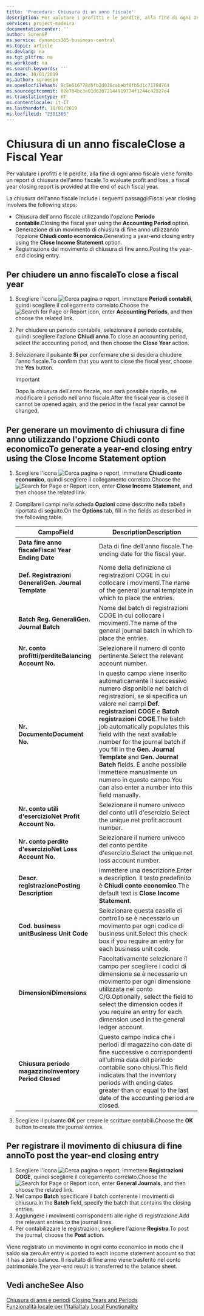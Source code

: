 ```yaml
---
title: 'Procedura: Chiusura di un anno fiscale'
description: Per valutare i profitti e le perdite, alla fine di ogni anno fiscale viene fornito un report di chiusura dell'anno fiscale.
services: project-madeira
documentationcenter: ''
author: SorenGP
ms.service: dynamics365-business-central
ms.topic: article
ms.devlang: na
ms.tgt_pltfrm: na
ms.workload: na
ms.search.keywords: ''
ms.date: 10/01/2019
ms.author: sgroespe
ms.openlocfilehash: 9c5e616778d5fb2d036cabebf8fb5d1c7178d764
ms.sourcegitcommit: 02e704bc3e01d62072144919774f1244c42827e4
ms.translationtype: HT
ms.contentlocale: it-IT
ms.lasthandoff: 10/01/2019
ms.locfileid: "2301305"
---
```

# <a name="close-a-fiscal-year"></a><span data-ttu-id="9d826-103">Chiusura di un anno fiscale</span><span class="sxs-lookup"><span data-stu-id="9d826-103">Close a Fiscal Year</span></span>
<span data-ttu-id="9d826-104">Per valutare i profitti e le perdite, alla fine di ogni anno fiscale viene fornito un report di chiusura dell'anno fiscale.</span><span class="sxs-lookup"><span data-stu-id="9d826-104">To evaluate profit and loss, a fiscal year closing report is provided at the end of each fiscal year.</span></span>  

<span data-ttu-id="9d826-105">La chiusura dell'anno fiscale include i seguenti passaggi:</span><span class="sxs-lookup"><span data-stu-id="9d826-105">Fiscal year closing involves the following steps:</span></span>  

- <span data-ttu-id="9d826-106">Chiusura dell'anno fiscale utilizzando l'opzione **Periodo contabile**.</span><span class="sxs-lookup"><span data-stu-id="9d826-106">Closing the fiscal year using the **Accounting Period** option.</span></span>  
- <span data-ttu-id="9d826-107">Generazione di un movimento di chiusura di fine anno utilizzando l'opzione **Chiudi conto economico**.</span><span class="sxs-lookup"><span data-stu-id="9d826-107">Generating a year-end closing entry using the **Close Income Statement** option.</span></span>  
- <span data-ttu-id="9d826-108">Registrazione del movimento di chiusura di fine anno.</span><span class="sxs-lookup"><span data-stu-id="9d826-108">Posting the year-end closing entry.</span></span>  

## <a name="to-close-a-fiscal-year"></a><span data-ttu-id="9d826-109">Per chiudere un anno fiscale</span><span class="sxs-lookup"><span data-stu-id="9d826-109">To close a fiscal year</span></span>  

1.  <span data-ttu-id="9d826-110">Scegliere l'icona ![Cerca pagina o report](../../media/ui-search/search_small.png "icona Cerca pagina o report"), immettere **Periodi contabili**, quindi scegliere il collegamento correlato.</span><span class="sxs-lookup"><span data-stu-id="9d826-110">Choose the ![Search for Page or Report](../../media/ui-search/search_small.png "Search for Page or Report icon") icon, enter **Accounting Periods**, and then choose the related link.</span></span>  
2.  <span data-ttu-id="9d826-111">Per chiudere un periodo contabile, selezionare il periodo contabile, quindi scegliere l'azione **Chiudi anno**.</span><span class="sxs-lookup"><span data-stu-id="9d826-111">To close an accounting period, select the accounting period, and then choose the **Close Year** action.</span></span>  
3.  <span data-ttu-id="9d826-112">Selezionare il pulsante **Sì** per confermare che si desidera chiudere l'anno fiscale.</span><span class="sxs-lookup"><span data-stu-id="9d826-112">To confirm that you want to close the fiscal year, choose the **Yes** button.</span></span>  

    > [!IMPORTANT]  
    >  <span data-ttu-id="9d826-113">Dopo la chiusura dell'anno fiscale, non sarà possibile riaprilo, né modificare il periodo nell'anno fiscale.</span><span class="sxs-lookup"><span data-stu-id="9d826-113">After the fiscal year is closed it cannot be opened again, and the period in the fiscal year cannot be changed.</span></span>  

## <a name="to-generate-a-year-end-closing-entry-using-the-close-income-statement-option"></a><span data-ttu-id="9d826-114">Per generare un movimento di chiusura di fine anno utilizzando l'opzione Chiudi conto economico</span><span class="sxs-lookup"><span data-stu-id="9d826-114">To generate a year-end closing entry using the Close Income Statement option</span></span>  

1.  <span data-ttu-id="9d826-115">Scegliere l'icona ![Cerca pagina o report](../../media/ui-search/search_small.png "icona Cerca pagina o report"), immettere **Chiudi conto economico**, quindi scegliere il collegamento correlato.</span><span class="sxs-lookup"><span data-stu-id="9d826-115">Choose the ![Search for Page or Report](../../media/ui-search/search_small.png "Search for Page or Report icon") icon, enter **Close Income Statement**, and then choose the related link.</span></span>  
2.  <span data-ttu-id="9d826-116">Compilare i campi nella scheda **Opzioni** come descritto nella tabella riportata di seguito.</span><span class="sxs-lookup"><span data-stu-id="9d826-116">On the **Options** tab, fill in the fields as described in the following table.</span></span>  

    |<span data-ttu-id="9d826-117">Campo</span><span class="sxs-lookup"><span data-stu-id="9d826-117">Field</span></span>|<span data-ttu-id="9d826-118">Description</span><span class="sxs-lookup"><span data-stu-id="9d826-118">Description</span></span>|  
    |---------------------------------|---------------------------------------|  
    |<span data-ttu-id="9d826-119">**Data fine anno fiscale**</span><span class="sxs-lookup"><span data-stu-id="9d826-119">**Fiscal Year Ending Date**</span></span>|<span data-ttu-id="9d826-120">Data di fine dell'anno fiscale.</span><span class="sxs-lookup"><span data-stu-id="9d826-120">The ending date for the fiscal year.</span></span>|  
    |<span data-ttu-id="9d826-121">**Def. Registrazioni Generali**</span><span class="sxs-lookup"><span data-stu-id="9d826-121">**Gen. Journal Template**</span></span>|<span data-ttu-id="9d826-122">Nome della definizione di registrazioni COGE in cui collocare i movimenti.</span><span class="sxs-lookup"><span data-stu-id="9d826-122">The name of the general journal template in which to place the entries.</span></span>|  
    |<span data-ttu-id="9d826-123">**Batch Reg. Generali**</span><span class="sxs-lookup"><span data-stu-id="9d826-123">**Gen. Journal Batch**</span></span>|<span data-ttu-id="9d826-124">Nome del batch di registrazioni COGE in cui collocare i movimenti.</span><span class="sxs-lookup"><span data-stu-id="9d826-124">The name of the general journal batch in which to place the entries.</span></span>|  
    |<span data-ttu-id="9d826-125">**Nr. conto profitti/perdite**</span><span class="sxs-lookup"><span data-stu-id="9d826-125">**Balancing Account No.**</span></span>|<span data-ttu-id="9d826-126">Selezionare il numero di conto pertinente.</span><span class="sxs-lookup"><span data-stu-id="9d826-126">Select the relevant account number.</span></span>|  
    |<span data-ttu-id="9d826-127">**Nr. Documento**</span><span class="sxs-lookup"><span data-stu-id="9d826-127">**Document No.**</span></span>|<span data-ttu-id="9d826-128">In questo campo viene inserito automaticamente il successivo numero disponibile nel batch di registrazioni, se si specifica un valore nei campi **Def. registrazioni COGE** e **Batch registrazioni COGE**.</span><span class="sxs-lookup"><span data-stu-id="9d826-128">The batch job automatically populates this field with the next available number for the journal batch if you fill in the **Gen. Journal Template** and **Gen. Journal Batch** fields.</span></span> <span data-ttu-id="9d826-129">È anche possibile immettere manualmente un numero in questo campo.</span><span class="sxs-lookup"><span data-stu-id="9d826-129">You can also enter a number into this field manually.</span></span>|  
    |<span data-ttu-id="9d826-130">**Nr. conto utili d'esercizio**</span><span class="sxs-lookup"><span data-stu-id="9d826-130">**Net Profit Account No.**</span></span>|<span data-ttu-id="9d826-131">Selezionare il numero univoco del conto utili d'esercizio.</span><span class="sxs-lookup"><span data-stu-id="9d826-131">Select the unique net profit account number.</span></span>|  
    |<span data-ttu-id="9d826-132">**Nr. conto perdite d'esercizio**</span><span class="sxs-lookup"><span data-stu-id="9d826-132">**Net Loss Account No.**</span></span>|<span data-ttu-id="9d826-133">Selezionare il numero univoco del conto perdite d'esercizio.</span><span class="sxs-lookup"><span data-stu-id="9d826-133">Select the unique net loss account number.</span></span>|  
    |<span data-ttu-id="9d826-134">**Descr. registrazione**</span><span class="sxs-lookup"><span data-stu-id="9d826-134">**Posting Description**</span></span>|<span data-ttu-id="9d826-135">Immettere una descrizione.</span><span class="sxs-lookup"><span data-stu-id="9d826-135">Enter a description.</span></span> <span data-ttu-id="9d826-136">Il testo predefinito è **Chiudi conto economico**.</span><span class="sxs-lookup"><span data-stu-id="9d826-136">The default text is **Close Income Statement**.</span></span>|  
    |<span data-ttu-id="9d826-137">**Cod. business unit**</span><span class="sxs-lookup"><span data-stu-id="9d826-137">**Business Unit Code**</span></span>|<span data-ttu-id="9d826-138">Selezionare questa caselle di controllo se è necessario un movimento per ogni codice di business unit.</span><span class="sxs-lookup"><span data-stu-id="9d826-138">Select this check box if you require an entry for each business unit code.</span></span>|  
    |<span data-ttu-id="9d826-139">**Dimensioni**</span><span class="sxs-lookup"><span data-stu-id="9d826-139">**Dimensions**</span></span>|<span data-ttu-id="9d826-140">Facoltativamente selezionare il campo per scegliere i codici di dimensione se è necessario un movimento per ogni dimensione utilizzata nel conto C/G.</span><span class="sxs-lookup"><span data-stu-id="9d826-140">Optionally, select the field to select the dimension codes if you require an entry for each dimension used in the general ledger account.</span></span>|  
    |<span data-ttu-id="9d826-141">**Chiusura periodo magazzino**</span><span class="sxs-lookup"><span data-stu-id="9d826-141">**Inventory Period Closed**</span></span>|<span data-ttu-id="9d826-142">Questo campo indica che i periodi di magazzino con date di fine successive o corrispondenti all'ultima data del periodo contabile sono chiusi.</span><span class="sxs-lookup"><span data-stu-id="9d826-142">This field indicates that the inventory periods with ending dates greater than or equal to the last date of the accounting period are closed.</span></span>|  

3.  <span data-ttu-id="9d826-143">Scegliere il pulsante **OK** per creare le scritture contabili.</span><span class="sxs-lookup"><span data-stu-id="9d826-143">Choose the **OK**  button to create the journal entries.</span></span>  

## <a name="to-post-the-year-end-closing-entry"></a><span data-ttu-id="9d826-144">Per registrare il movimento di chiusura di fine anno</span><span class="sxs-lookup"><span data-stu-id="9d826-144">To post the year-end closing entry</span></span>  

1.  <span data-ttu-id="9d826-145">Scegliere l'icona ![Cerca pagina o report](../../media/ui-search/search_small.png "Cerca pagina o report"), immettere **Registrazioni COGE**, quindi scegliere il collegamento correlato.</span><span class="sxs-lookup"><span data-stu-id="9d826-145">Choose the ![Search for Page or Report](../../media/ui-search/search_small.png "Search for Page or Report icon") icon, enter **General Journals**, and then choose the related link.</span></span>  
2.  <span data-ttu-id="9d826-146">Nel campo **Batch** specificare il batch contenente i movimenti di chiusura.</span><span class="sxs-lookup"><span data-stu-id="9d826-146">In the **Batch** field, specify the batch that contains the closing entries.</span></span>  
3.  <span data-ttu-id="9d826-147">Aggiungere i movimenti corrispondenti alle righe di registrazione.</span><span class="sxs-lookup"><span data-stu-id="9d826-147">Add the relevant entries to the journal lines.</span></span>  
4.  <span data-ttu-id="9d826-148">Per contabilizzare le registrazioni, scegliere l'azione **Registra**.</span><span class="sxs-lookup"><span data-stu-id="9d826-148">To post the journal, choose the **Post** action.</span></span>  

<span data-ttu-id="9d826-149">Viene registrato un movimento in ogni conto economico in modo che il saldo sia zero.</span><span class="sxs-lookup"><span data-stu-id="9d826-149">An entry is posted to each income statement account so that it has a zero balance.</span></span> <span data-ttu-id="9d826-150">Il risultato di fine anno viene trasferito nel conto patrimoniale.</span><span class="sxs-lookup"><span data-stu-id="9d826-150">The year-end result is transferred to the balance sheet.</span></span>  

## <a name="see-also"></a><span data-ttu-id="9d826-151">Vedi anche</span><span class="sxs-lookup"><span data-stu-id="9d826-151">See Also</span></span>  
 <span data-ttu-id="9d826-152">[Chiusura di anni e periodi](../../year-close-years-periods.md) </span><span class="sxs-lookup"><span data-stu-id="9d826-152">[Closing Years and Periods](../../year-close-years-periods.md) </span></span>  
 [<span data-ttu-id="9d826-153">Funzionalità locale per l'Italia</span><span class="sxs-lookup"><span data-stu-id="9d826-153">Italy Local Functionality</span></span>](italy-local-functionality.md)
